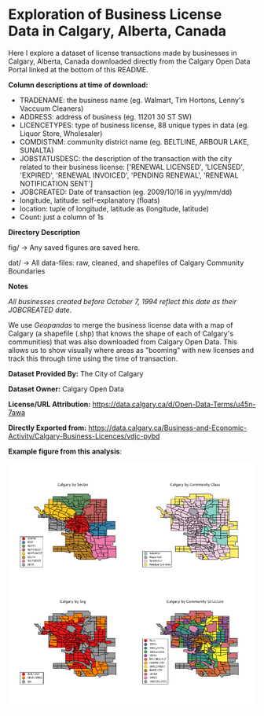 # Exploration of Business License Data in Calgary, Alberta, Canada

Here I explore a dataset of license transactions made by businesses in Calgary, Alberta, Canada downloaded directly from the Calgary Open Data Portal linked at the bottom of this README. 

**Column descriptions at time of download:**

- TRADENAME: the business name (eg. Walmart, Tim Hortons, Lenny's Vaccuum Cleaners)
- ADDRESS: address of business (eg. 11201 30 ST SW) 
- LICENCETYPES: type of business license, 88 unique types in data (eg. Liquor Store, Wholesaler)
- COMDISTNM: community district name (eg. BELTLINE, ARBOUR LAKE, SUNALTA)
- JOBSTATUSDESC: the description of the transaction with the city related to their business license: ['RENEWAL LICENSED', 'LICENSED', 'EXPIRED', 'RENEWAL INVOICED', 'PENDING RENEWAL', 'RENEWAL NOTIFICATION SENT'] 
- JOBCREATED: Date of transaction (eg. 2009/10/16 in yyy/mm/dd) 
- longitude, latitude: self-explanatory (floats)
- location: tuple of longitude, latitude as (longitude, latitude)
- Count: just a column of 1s

**Directory Description**

fig/ -> Any saved figures are saved here.

dat/ -> All data-files: raw, cleaned, and shapefiles of Calgary Community Boundaries

**Notes**

_All businesses created before October 7, 1994 reflect this date as their JOBCREATED date._ 

We use _Geopandas_ to merge the business license data with a map of Calgary (a shapefile (.shp) that knows the shape of each of Calgary's communities) that was also downloaded from Calgary Open Data. This allows us to show visually where areas as "booming" with new licenses and track this through time using the time of transaction.

**Dataset Provided By:** The City of Calgary

**Dataset Owner:** Calgary Open Data

**License/URL Attribution:** https://data.calgary.ca/d/Open-Data-Terms/u45n-7awa

**Directly Exported from:** https://data.calgary.ca/Business-and-Economic-Activity/Calgary-Business-Licences/vdjc-pybd

**Example figure from this analysis**:

![Calgary By Variable](/figs/community_boundaries_by_variable.png)
